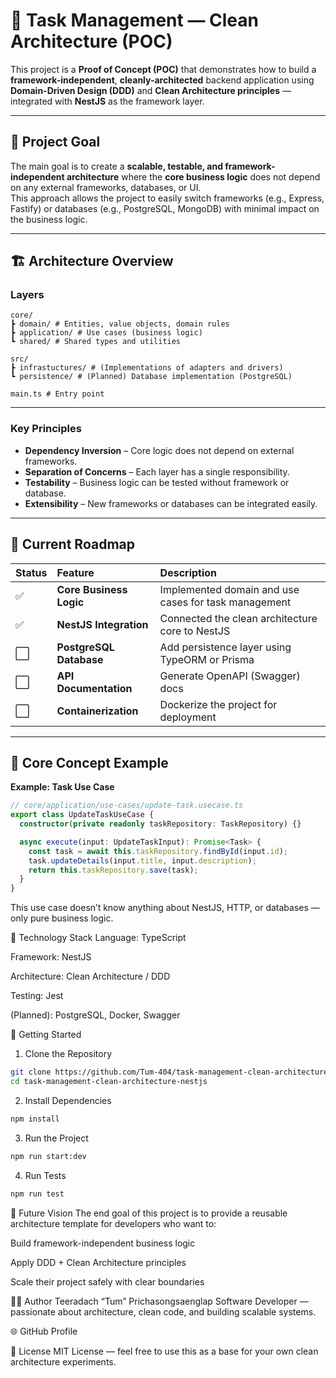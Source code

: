 # 🧩 Task Management — Clean Architecture (POC)

This project is a **Proof of Concept (POC)** that demonstrates how to build a **framework-independent**, **cleanly-architected** backend application using **Domain-Driven Design (DDD)** and **Clean Architecture principles** — integrated with **NestJS** as the framework layer.

---

## 🎯 Project Goal

The main goal is to create a **scalable, testable, and framework-independent architecture** where the **core business logic** does not depend on any external frameworks, databases, or UI.  
This approach allows the project to easily switch frameworks (e.g., Express, Fastify) or databases (e.g., PostgreSQL, MongoDB) with minimal impact on the business logic.

---

## 🏗️ Architecture Overview

### Layers
```
core/
┣ domain/ # Entities, value objects, domain rules
┣ application/ # Use cases (business logic)
┗ shared/ # Shared types and utilities

src/
┣ infrastuctures/ # (Implementations of adapters and drivers)
┗ persistence/ # (Planned) Database implementation (PostgreSQL)

main.ts # Entry point
```
---

### Key Principles

- **Dependency Inversion** – Core logic does not depend on external frameworks.  
- **Separation of Concerns** – Each layer has a single responsibility.  
- **Testability** – Business logic can be tested without framework or database.  
- **Extensibility** – New frameworks or databases can be integrated easily.

---

## 🚀 Current Roadmap

| Status | Feature | Description |
|:-------|:---------|:-------------|
| ✅ | **Core Business Logic** | Implemented domain and use cases for task management |
| ✅ | **NestJS Integration** | Connected the clean architecture core to NestJS |
| ⬜ | **PostgreSQL Database** | Add persistence layer using TypeORM or Prisma |
| ⬜ | **API Documentation** | Generate OpenAPI (Swagger) docs |
| ⬜ | **Containerization** | Dockerize the project for deployment |

---

## 🧠 Core Concept Example

**Example: Task Use Case**

```ts
// core/application/use-cases/update-task.usecase.ts
export class UpdateTaskUseCase {
  constructor(private readonly taskRepository: TaskRepository) {}

  async execute(input: UpdateTaskInput): Promise<Task> {
    const task = await this.taskRepository.findById(input.id);
    task.updateDetails(input.title, input.description);
    return this.taskRepository.save(task);
  }
}
```
This use case doesn’t know anything about NestJS, HTTP, or databases — only pure business logic.

🧩 Technology Stack
Language: TypeScript

Framework: NestJS

Architecture: Clean Architecture / DDD

Testing: Jest

(Planned): PostgreSQL, Docker, Swagger

🏃 Getting Started
1. Clone the Repository
```bash
git clone https://github.com/Tum-404/task-management-clean-architecture-nestjs.git
cd task-management-clean-architecture-nestjs
```
2. Install Dependencies
```bash
npm install
```
3. Run the Project
```bash
npm run start:dev
```
4. Run Tests
```bash
npm run test
```
🧭 Future Vision
The end goal of this project is to provide a reusable architecture template for developers who want to:

Build framework-independent business logic

Apply DDD + Clean Architecture principles

Scale their project safely with clear boundaries

🧑‍💻 Author
Teeradach “Tum” Prichasongsaenglap
Software Developer — passionate about architecture, clean code, and building scalable systems.

🌐 GitHub Profile

📄 License
MIT License — feel free to use this as a base for your own clean architecture experiments.